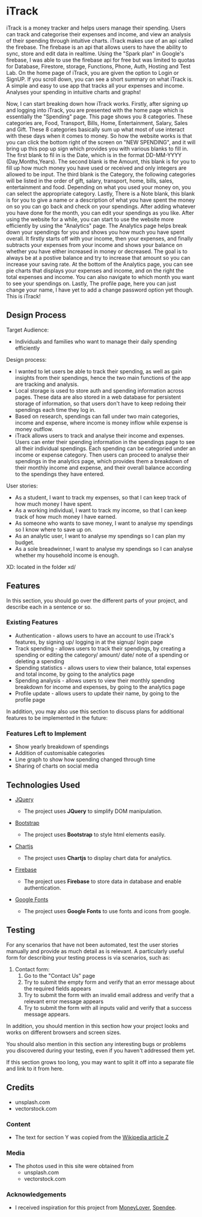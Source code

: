 # iTrack

iTrack is a money tracker and helps users manage their spending. Users can track and categorise their expenses and income, and view an analysis of their spending through intuitive charts. iTrack makes use of an api called the firebase. The firebase is an api that allows users to have the ability to sync, store and edit data in realtime. Using the "Spark plan"
in Google's firebase, I was able to use the firebase api for free but was limited to quotas for Database, Firestore, storage, Functions, Phone, Auth, Hosting and Test Lab. On the home page of iTrack, you are given the option to Login or SignUP. If you scroll down, you can see a short summary on what iTrack is. A simple and easy to use app that tracks all your expenses and income. Analyses your spending in intuitive charts and graphs!

Now, I can start breaking down how iTrack works. Firstly, after signing up and logging into iTrack, you are presented with the home page which is essentially the "Spending" page.
This page shows you 8 categories. These categories are, Food, Transport, Bills, Home, Entertainment, Salary, Sales and Gift. These 8 categories basically sum up what most of use interact with these days when it comes to money. So how the website works is that you can click the bottom right of the screen on "NEW SPENDING", and it will bring up this pop up sign which provides you with various blanks to fill in. The first blank to fil in is the Date, which is in the format DD-MM-YYYY (Day,Months,Years). The second blank is the Amount, this blank is for you to fill up how much money you have used or received and only integers are allowed to be input. The third blank is the Category, the following categories will be listed in the order of gift, salary, transport, home,  bills, sales, entertainment and food. Depending on what you used your money on, you can select the appropriate category. Lastly, There is a Note blank, this blank is for you to give a name or a description of what you have spent the money on so you can go back and check on your spendings. After adding whatever you have done for the month, you can edit your spendings as you like. After using the website for a while, you can start to use the website more efficiently by using the "Analytics" page. The Analytics page helps break down your spendings for you and shows you how much you have spent overall. It firstly starts off with your income, then your expenses, and finally subtracts your expenses from your income and shows your balance on whether you have either increased in money or decreased. The goal is to always be at a postive balance and try to increase that amount so you can increase your saving rate. At the bottom of the Analytics page, you can see pie charts that displays your expenses and income, and on the right the total expenses and income. You can also navigate to which month you want to see your spendings on. Lastly, The profile page, here you can just change your name, I have yet to add a change password option yet though. This is iTrack!
 
## Design Process

Target Audience:
- Individuals and families who want to manage their daily spending efficiently

Design process:
- I wanted to let users be able to track their spending, as well as gain insights from their spendings, hence the two main functions of the app are tracking and analysis. 
- Local storage is used to store auth and spending information across pages. These data are also stored in a web database for persistent storage of information, so that users don't have to keep redoing their spendings each time they log in. 
- Based on research, spendings can fall under two main categories, income and expense, where income is money inflow while expense is money outflow.
- iTrack allows users to track and analyse their income and expenses. Users can enter their spending information in the spendings page to see all their individual spendings. Each spending can be categoried under an income or expense category. Then users can proceed to analyse their spendings in the analytics page, which provides them a breakdown of their monthly income and expense, and their overall balance according to the spendings they have entered.

User stories: 
- As a student, I want to track my expenses, so that I can keep track of how much money I have spent.
- As a working individual, I want to track my income, so that I can keep track of how much money I have earned.
- As someone who wants to save money, I want to analyse my spendings so I know where to save up on.
- As an analytic user, I want to analyse my spendings so I can plan my budget.
- As a sole breadwinner, I want to analyse my spendings so I can analyse whether my household income is enough.

XD: located in the folder xd/

## Features

In this section, you should go over the different parts of your project, and describe each in a sentence or so.
 
### Existing Features
- Authentication - allows users to have an account to use iTrack's features, by signing up/ logging in at the signup/ login page
- Track spending - allows users to track their spendings, by creating a spending or editing the category/ amount/ date/ note of a spending or deleting a spending
- Spending statistics - allows users to view their balance, total expenses and total income, by going to the analytics page
- Spending analysis - allows users to view their monthly spending breakdown for income and expenses, by going to the analytics page
- Profile update - allows users to update their name, by going to the profile page

In addition, you may also use this section to discuss plans for additional features to be implemented in the future:

### Features Left to Implement
- Show yearly breakdown of spendings
- Addition of customisable categories
- Line graph to show how spending changed through time
- Sharing of charts on social media

## Technologies Used

- [JQuery](https://jquery.com)
    - The project uses **JQuery** to simplify DOM manipulation.

- [Bootstrap](https://getbootstrap.com/)
    - The project uses **Bootstrap** to style html elements easily.

- [Chartjs](https://www.chartjs.org/)
    - The project uses **Chartjs** to display chart data for analytics.

- [Firebase](https://firebase.google.com/)
    - The project uses **Firebase** to store data in database and enable authentication.

- [Google Fonts](https://fonts.googleapis.com)
    - The project uses **Google Fonts** to use fonts and icons from google.

## Testing

For any scenarios that have not been automated, test the user stories manually and provide as much detail as is relevant. A particularly useful form for describing your testing process is via scenarios, such as:

1. Contact form:
    1. Go to the "Contact Us" page
    2. Try to submit the empty form and verify that an error message about the required fields appears
    3. Try to submit the form with an invalid email address and verify that a relevant error message appears
    4. Try to submit the form with all inputs valid and verify that a success message appears.

In addition, you should mention in this section how your project looks and works on different browsers and screen sizes.

You should also mention in this section any interesting bugs or problems you discovered during your testing, even if you haven't addressed them yet.

If this section grows too long, you may want to split it off into a separate file and link to it from here.

## Credits 
- unsplash.com
- vectorstock.com

### Content
- The text for section Y was copied from the [Wikipedia article Z](https://en.wikipedia.org/wiki/Z)

### Media
- The photos used in this site were obtained from 
    - unsplash.com
    - vectorstock.com

### Acknowledgements

- I received inspiration for this project from [MoneyLover](https://moneylover.me/), [Spendee](https://www.spendee.com/).